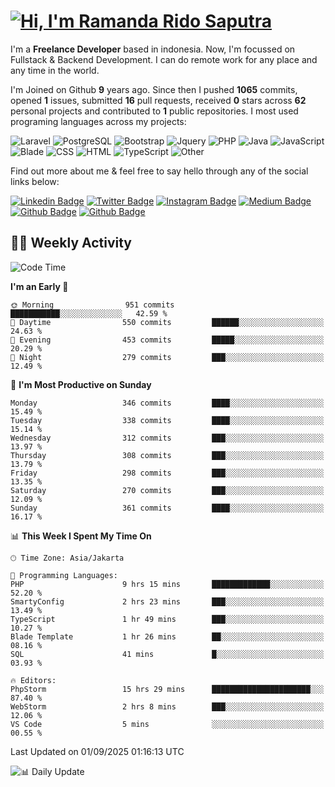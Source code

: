 # [![Hi, I'm Ramanda Rido Saputra](https://readme-typing-svg.herokuapp.com?size=24&vCenter=true&lines=%F0%9F%91%8B+Hi%2C+I'm+Ramanda+Rido+Saputra+;%F0%9F%92%BB+Fullstack+Web+Developer+)](https://git.io/typing-svg)

I'm a **Freelance Developer** based in indonesia. Now, I'm focussed on Fullstack & Backend Development. I can do remote work for any place and any time in the world.

I'm Joined on Github **9** years ago. Since then I pushed **1065** commits, opened **1** issues, submitted **16** pull requests, received **0** stars across **62** personal projects and contributed to **1** public repositories.
I most used programing languages across my projects:

![Laravel](https://img.shields.io/badge/Laravel-FF2D20?flat&logo=laravel&logoColor=white)
![PostgreSQL](https://img.shields.io/badge/PostgreSQL-316192?flat&logo=postgresql&logoColor=white)
![Bootstrap](https://img.shields.io/badge/Bootstrap-563D7C?flat&logo=bootstrap&logoColor=white)
![Jquery](https://img.shields.io/badge/jQuery-0769AD?flat&logo=jquery&logoColor=white)
![PHP](https://img.shields.io/badge/-PHP-%234F5D95?style=flat&logo=PHP&logoColor=white)
![Java](https://img.shields.io/badge/-Java-%23b07219?style=flat&logo=Java&logoColor=white)
![JavaScript](https://img.shields.io/badge/-JavaScript-%23f1e05a?style=flat&logo=JavaScript&logoColor=white)
![Blade](https://img.shields.io/badge/-Blade-%23f7523f?style=flat&logo=Blade&logoColor=white)
![CSS](https://img.shields.io/badge/-CSS-%23663399?style=flat&logo=CSS&logoColor=white)
![HTML](https://img.shields.io/badge/-HTML-%23e34c26?style=flat&logo=HTML&logoColor=white)
![TypeScript](https://img.shields.io/badge/-TypeScript-%233178c6?style=flat&logo=TypeScript&logoColor=white)
![Other](https://img.shields.io/badge/-Other-%23ededed?style=flat&logo=Other&logoColor=white)

Find out more about me & feel free to say hello through any of the social links below:

[![Linkedin Badge](https://img.shields.io/badge/-ramandaaridogh-blue?style=flat&logo=Linkedin&logoColor=white&link=https://www.linkedin.com/in/ramanda-rido-saputra/)](https://www.linkedin.com/in/ramanda-rido-saputra/)
[![Twitter Badge](https://img.shields.io/badge/-ramandaaridogh-%231DA1F2.svg?style=flat&logo=twitter&logoColor=white&link=https://www.twitter.com/ramandaaridogh)](https://www.twitter.com/ramandaaridogh/)
[![Instagram Badge](https://img.shields.io/badge/-ramandaaridogh-purple?style=flat&logo=instagram&logoColor=white&link=https://instagram.com/ramandaaridogh_/)](https://instagram.com/ramandaaridogh_)
[![Medium Badge](https://img.shields.io/badge/-@ramandaaridogh-%2312100E.svg?style=flat&logo=Medium&logoColor=white&link=https://medium.com/@ramandaaridogh/)](https://medium.com/@ramandaaridogh)
[![Github Badge](https://img.shields.io/badge/-@ramandaaridogh-100000.svg?style=flat&logo=github&logoColor=white&link=https://github.com/ramandaaridogh)](https://github.com/ramandaaridogh)
[![Github Badge](https://img.shields.io/badge/-@mxcode-100000.svg?style=flat&logo=github&logoColor=white&link=https://github.com/ramanda-mxcode)](https://github.com/ramanda-mxcode)

## 👨‍💻 Weekly Activity
<!--START_SECTION:waka-->
![Code Time](http://img.shields.io/badge/Code%20Time-1%2C503%20hrs%2024%20mins-blue)

**I'm an Early 🐤** 

```text
🌞 Morning                951 commits         ███████████░░░░░░░░░░░░░░   42.59 % 
🌆 Daytime                550 commits         ██████░░░░░░░░░░░░░░░░░░░   24.63 % 
🌃 Evening                453 commits         █████░░░░░░░░░░░░░░░░░░░░   20.29 % 
🌙 Night                  279 commits         ███░░░░░░░░░░░░░░░░░░░░░░   12.49 % 
```
📅 **I'm Most Productive on Sunday** 

```text
Monday                   346 commits         ████░░░░░░░░░░░░░░░░░░░░░   15.49 % 
Tuesday                  338 commits         ████░░░░░░░░░░░░░░░░░░░░░   15.14 % 
Wednesday                312 commits         ███░░░░░░░░░░░░░░░░░░░░░░   13.97 % 
Thursday                 308 commits         ███░░░░░░░░░░░░░░░░░░░░░░   13.79 % 
Friday                   298 commits         ███░░░░░░░░░░░░░░░░░░░░░░   13.35 % 
Saturday                 270 commits         ███░░░░░░░░░░░░░░░░░░░░░░   12.09 % 
Sunday                   361 commits         ████░░░░░░░░░░░░░░░░░░░░░   16.17 % 
```


📊 **This Week I Spent My Time On** 

```text
🕑︎ Time Zone: Asia/Jakarta

💬 Programming Languages: 
PHP                      9 hrs 15 mins       █████████████░░░░░░░░░░░░   52.20 % 
SmartyConfig             2 hrs 23 mins       ███░░░░░░░░░░░░░░░░░░░░░░   13.49 % 
TypeScript               1 hr 49 mins        ███░░░░░░░░░░░░░░░░░░░░░░   10.27 % 
Blade Template           1 hr 26 mins        ██░░░░░░░░░░░░░░░░░░░░░░░   08.16 % 
SQL                      41 mins             █░░░░░░░░░░░░░░░░░░░░░░░░   03.93 % 

🔥 Editors: 
PhpStorm                 15 hrs 29 mins      ██████████████████████░░░   87.40 % 
WebStorm                 2 hrs 8 mins        ███░░░░░░░░░░░░░░░░░░░░░░   12.06 % 
VS Code                  5 mins              ░░░░░░░░░░░░░░░░░░░░░░░░░   00.55 % 
```


 Last Updated on 01/09/2025 01:16:13 UTC
<!--END_SECTION:waka-->

![📊 Daily Update](https://github.com/ramandaaridogh/ramandaaridogh/actions/workflows/update-activity.yml/badge.svg)
